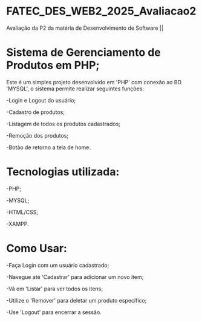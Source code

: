 # FATEC_DES_WEB2_2025_Avaliacao2
Avaliação da P2 da matéria de Desenvolvimento de Software ||

# Sistema de Gerenciamento de Produtos em PHP;

Este é um simples projeto desenvolvido em  'PHP' com conexão ao BD 'MYSQL', o sistema permite realizar seguintes funções:

-Login e Logout do usuário;

-Cadastro de produtos;

-Listagem de todos os produtos cadastrados;

-Remoção dos produtos;

-Botão de retorno a tela de home.

# Tecnologias utilizada:

-PHP;	

-MYSQL;	

-HTML/CSS;	

-XAMPP.	

# Como Usar:

-Faça Login com um usuário cadastrado;

-Navegue até 'Cadastrar' para adicionar um novo item;

-Vá em 'Listar' para ver todos os itens;

-Utilize o 'Remover' para deletar um produto específico;

-Use 'Logout' para encerrar a sessão.
